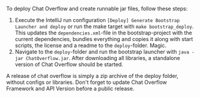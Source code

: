 To deploy Chat Overflow and create runnable jar files, follow these steps:

1. Execute the IntelliJ run configuration `[Deploy] Generate Bootstrap Launcher and deploy` or run the make target with `make bootstrap_deploy`. This updates the `dependencies.xml`-file in the bootstrap-project with the current dependencies, bundles everything and copies it along with start scripts, the license and a readme to the `deploy`-folder. Magic.
2. Navigate to the `deploy`-folder and run the bootstrap launcher with `java -jar ChatOverflow.jar`. After downloading all libraries, a standalone version of Chat Overflow should be started.

A release of chat overflow is simply a zip archive of the deploy folder, without configs or libraries. Don't forget to update Chat Overflow Framework and API Version before a public release.